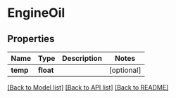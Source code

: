 # EngineOil

## Properties
Name | Type | Description | Notes
------------ | ------------- | ------------- | -------------
**temp** | **float** |  | [optional] 

[[Back to Model list]](../README.md#documentation-for-models) [[Back to API list]](../README.md#documentation-for-api-endpoints) [[Back to README]](../README.md)


